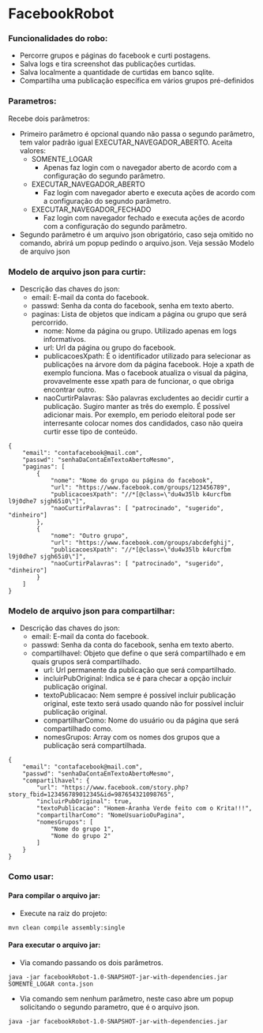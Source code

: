# FacebookRobot

### Funcionalidades do robo:

- Percorre grupos e páginas do facebook e curti postagens.
- Salva logs e tira screenshot das publicações curtidas.
- Salva localmente a quantidade de curtidas em banco sqlite.
- Compartilha uma publicação específica em vários grupos pré-definidos

### Parametros:

Recebe dois parâmetros:

- Primeiro parâmetro é opcional quando não passa o segundo parâmetro, tem valor padrão igual EXECUTAR_NAVEGADOR_ABERTO.
  Aceita valores:
    - SOMENTE_LOGAR
        - Apenas faz login com o navegador aberto de acordo com a configuração do segundo parâmetro.
    - EXECUTAR_NAVEGADOR_ABERTO
        - Faz login com navegador aberto e executa ações de acordo com a configuração do segundo parâmetro.
    - EXECUTAR_NAVEGADOR_FECHADO
        - Faz login com navegador fechado e executa ações de acordo com a configuração do segundo parâmetro.
- Segundo parâmetro é um arquivo json obrigatório, caso seja omitido no comando, abrirá um popup pedindo o arquivo.json.
  Veja sessão Modelo de arquivo json

### Modelo de arquivo json para curtir:

- Descrição das chaves do json:
    - email: E-mail da conta do facebook.
    - passwd: Senha da conta do facebook, senha em texto aberto.
    - paginas: Lista de objetos que indicam a página ou grupo que será percorrido.
        - nome: Nome da página ou grupo. Utilizado apenas em logs informativos.
        - url: Url da página ou grupo do facebook.
        - publicacoesXpath: É o identificador utilizado para selecionar as publicações na árvore dom da página facebook.
          Hoje a xpath de exemplo funciona. Mas o facebook atualiza o visual da página, provavelmente esse xpath para de
          funcionar, o que obriga encontrar outro.
        - naoCurtirPalavras: São palavras excludentes ao decidir curtir a publicação. Sugiro manter as três do exemplo.
          É possível adicionar mais. Por exemplo, em periodo eleitoral pode ser interresante colocar nomes dos
          candidados, caso não queira curtir esse tipo de conteúdo.

```
{
    "email": "contafacebook@mail.com",
    "passwd": "senhaDaContaEmTextoAbertoMesmo",
    "paginas": [
        {
            "nome": "Nome do grupo ou página do facebook",
            "url": "https://www.facebook.com/groups/123456789",
            "publicacoesXpath": "//*[@class=\"du4w35lb k4urcfbm l9j0dhe7 sjgh65i0\"]",
            "naoCurtirPalavras": [ "patrocinado", "sugerido", "dinheiro"]
        },
        {
            "nome": "Outro grupo",
            "url": "https://www.facebook.com/groups/abcdefghij",
            "publicacoesXpath": "//*[@class=\"du4w35lb k4urcfbm l9j0dhe7 sjgh65i0\"]",
            "naoCurtirPalavras": [ "patrocinado", "sugerido", "dinheiro"]
        }
    ]
}
```

### Modelo de arquivo json para compartilhar:

- Descrição das chaves do json:
    - email: E-mail da conta do facebook.
    - passwd: Senha da conta do facebook, senha em texto aberto.
    - compartilhavel: Objeto que define o que será compartilhado e em quais grupos será compartilhado.
        - url: Url permanente da publicação que será compartilhado.
        - incluirPubOriginal: Indica se é para checar a opção incluir publicação original.
        - textoPublicacao: Nem sempre é possível incluir publicação original, este texto será usado quando não for
          possível incluir publicação original.
        - compartilharComo: Nome do usuário ou da página que será compartilhado como.
        - nomesGrupos: Array com os nomes dos grupos que a publicação será compartilhada.

```
{
    "email": "contafacebook@mail.com",
    "passwd": "senhaDaContaEmTextoAbertoMesmo",
    "compartilhavel": {
        "url": "https://www.facebook.com/story.php?story_fbid=123456789012345&id=987654321098765",
        "incluirPubOriginal": true,
        "textoPublicacao": "Homem-Aranha Verde feito com o Krita!!!",
        "compartilharComo": "NomeUsuarioOuPagina",
        "nomesGrupos": [
            "Nome do grupo 1",
            "Nome do grupo 2"
        ]
    }
}
```

### Como usar:

#### Para compilar o arquivo jar:

- Execute na raiz do projeto:

```
mvn clean compile assembly:single
```

#### Para executar o arquivo jar:

- Via comando passando os dois parâmetros.

```
java -jar facebookRobot-1.0-SNAPSHOT-jar-with-dependencies.jar SOMENTE_LOGAR conta.json
```

- Via comando sem nenhum parâmetro, neste caso abre um popup solicitando o segundo parametro, que é o arquivo json.

```
java -jar facebookRobot-1.0-SNAPSHOT-jar-with-dependencies.jar
```